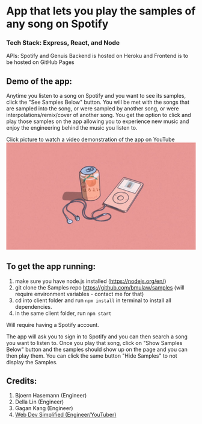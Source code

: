 # App that lets you play the samples of any song on Spotify

### Tech Stack: Express, React, and Node
APIs: Spotify and Genuis
Backend is hosted on Heroku and Frontend is to be hosted on GitHub Pages

## Demo of the app:
Anytime you listen to a song on Spotify and you want to see its samples, click the "See Samples Below" button. You will be met with the songs that are sampled into the song, or were sampled by another song, or were interpolations/remix/cover of another song. You get the option to click and play those samples on the app allowing you to experience new music and enjoy the engineering behind the music you listen to. 


Click picture to watch a video demonstration of the app on YouTube
[![](thumbnail.jpeg)](https://youtu.be/as6JAZ-Bkak)


## To get the app running:

1. make sure you have node.js installed (https://nodejs.org/en/)
2. git clone the Samples repo https://github.com/bmulaw/samples (will require environment variables - contact me for that)
3. cd into client folder and run `npm install` in terminal to install all dependencies.
4. in the same client folder, run `npm start`

Will require having a Spotify account. 

The app will ask you to sign in to Spotify and you can then search a song you want to listen to. Once you play that song, click on "Show Samples Below" button and the samples should show up on the page and you can then play them. You can click the same button "Hide Samples" to not display the Samples.


## Credits:
1. Bjoern Hasemann (Engineer)
2. Della Lin (Engineer)
3. Gagan Kang (Engineer)
4. [Web Dev Simplified (Engineer/YouTuber)](https://www.youtube.com/watch?v=Xcet6msf3eE&ab_channel=WebDevSimplified)
